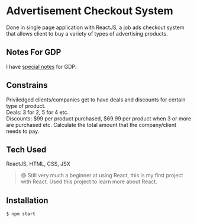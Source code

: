 # Advertisement Checkout System
Done in single page application with ReactJS, a job ads checkout system that allows client to buy a variety of types of advertising products.

## Notes For GDP
I have [special notes](https://github.com/tzeweiwee/ads-checkout-react/blob/master/Notes%20For%20GDP.md) for GDP.

## Constrains 
Priviledged clients/companies get to have deals and discounts for certain type of product. <br>
Deals: 3 for 2, 5 for 4 etc. <br>
Discounts: $99 per product purchased, $69.99 per product when 3 or more are purchased etc.
Calculate the total amount that the company/client needs to pay.

## Tech Used
ReactJS, HTML, CSS, JSX <br>
> :sweat_smile: Still very much a beginner at using React, this is my first project with React. Used this project to learn more about React.

## Installation
```
$ npm start
```
